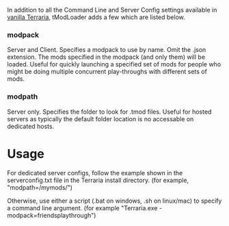 In addition to all the Command Line and Server Config settings available in [vanilla Terraria](https://terraria.gamepedia.com/Server), tModLoader adds a few which are listed below.

### modpack
Server and Client.
Specifies a modpack to use by name. Omit the .json extension. The mods specified in the modpack (and only them) will be loaded. Useful for quickly launching a specified set of mods for people who might be doing multiple concurrent play-throughs with different sets of mods.

### modpath
Server only.
Specifies the folder to look for .tmod files. Useful for hosted servers as typically the default folder location is no accessable on dedicated hosts.

# Usage
For dedicated server configs, follow the example shown in the serverconfig.txt file in the Terraria install directory. (for example, "modpath=/mymods/") 

Otherwise, use either a script (.bat on windows, .sh on linux/mac) to specify a command line argument. (for example "Terraria.exe -modpack=friendsplaythrough")